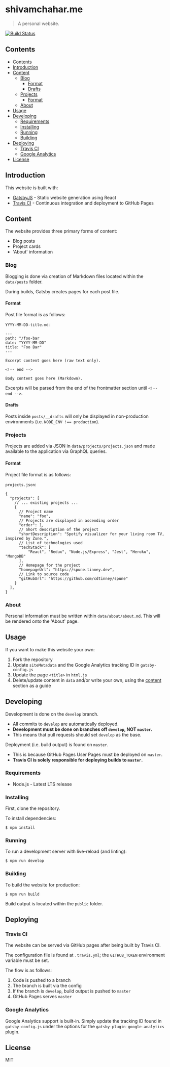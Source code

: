 # shivamchahar.me
> A personal website.

[![Build Status](https://travis-ci.org/cdtinney/tinney.dev.svg?branch=develop)](https://travis-ci.org/cdtinney/tinney.dev)

## Contents

- [Contents](#contents)
- [Introduction](#introduction)
- [Content](#content)
  - [Blog](#blog)
    - [Format](#format)
    - [Drafts](#drafts)
  - [Projects](#projects)
    - [Format](#format-1)
  - [About](#about)
- [Usage](#usage)
- [Developing](#developing)
  - [Requirements](#requirements)
  - [Installing](#installing)
  - [Running](#running)
  - [Building](#building)
- [Deploying](#deploying)
  - [Travis CI](#travis-ci)
  - [Google Analytics](#google-analytics)
- [License](#license)

## Introduction

This website is built with:

* [GatsbyJS](https://gatsbyjs.org) - Static website generation using React
* [Travis CI](https://travis-ci.org) - Continuous integration
  and deployment to GitHub Pages

## Content

The website provides three primary forms of content:

* Blog posts
* Project cards
* 'About' information

### Blog

Blogging is done via creation of Markdown files located within the `data/posts` folder.

During builds, Gatsby creates pages for each post file.

#### Format

Post file format is as follows:

`YYYY-MM-DD-title.md`:

```
---
path: "/foo-bar
date: "YYYY-MM-DD"
title: "Foo Bar"
---

Excerpt content goes here (raw text only).

<!-- end -->

Body content goes here (Markdown).
```

Excerpts will be parsed from the end of the frontmatter section until `<!-- end -->`.

#### Drafts

Posts inside `posts/__drafts` will only be displayed in non-production environments
(i.e. `NODE_ENV !== production`).

### Projects

Projects are added via JSON in `data/projects/projects.json` and made available to the application
via GraphQL queries.

#### Format

Project file format is as follows:

`projects.json`:

```
{
  "projects": [
    // ... existing projects ...
    {
      // Project name
      "name": "foo",
      // Projects are displayed in ascending order
      "order": 1,
      // Short description of the project
      "shortDescription": "Spotify visualizer for your living room TV, inspired by Zune.",
      // List of technologies used
      "techStack": [
          "React", "Redux", "Node.js/Express", "Jest", "Heroku", "MongoDB"
      ],
      // Homepage for the project
      "homepageUrl": "https://spune.tinney.dev",
      // Link to source code
      "gitHubUrl": "https://github.com/cdtinney/spune"
    }
  ],
}
```

### About

Personal information must be written within `data/about/about.md`. This will
be rendered onto the 'About' page.

## Usage

If you want to make this website your own:

1) Fork the repository
2) Update `siteMetadata` and the Google Analytics tracking ID in `gatsby-config.js`
3) Update the page `<title>` in `html.js`
4) Delete/update content in `data` and/or write your own,
    using the [content](#content) section as a guide

## Developing

Development is done on the `develop` branch.
  * All commits to `develop` are automatically deployed.
  * **Development must be done on branches off `develop`, NOT `master`.**
  * This means that pull requests should set `develop` as the base.

Deployment (i.e. build output) is found on `master`.
  * This is because GitHub Pages User Pages must be deployed on `master`.
  * **Travis CI is solely responsible for deploying builds to `master`.**

### Requirements

* Node.js - Latest LTS release

### Installing

First, clone the repository.

To install dependencies:

```
$ npm install
```

### Running

To run a development server with live-reload (and linting):

```
$ npm run develop
```

### Building

To build the website for production:

```
$ npm run build
```

Build output is located within the `public` folder.

## Deploying

### Travis CI

The website can be served via GitHub pages after being built by Travis CI.

The configuration file is found at `.travis.yml`; the `GITHUB_TOKEN` environment
variable must be set.

The flow is as follows:

1) Code is pushed to a branch
2) The branch is built via the config
3) If the branch is `develop`, build output is pushed to `master`
4) GitHub Pages serves `master`

### Google Analytics

Google Analytics support is built-in. Simply update the tracking ID
found in `gatsby-config.js` under the options for the `gatsby-plugin-google-analytics`
plugin.

## License

MIT
